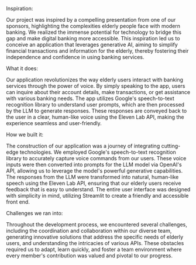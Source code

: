 Inspiration:

Our project was inspired by a compelling presentation from one of our sponsors, highlighting the complexities elderly people face with modern banking. 
We realized the immense potential for technology to bridge this gap and make digital banking more accessible. 
This inspiration led us to conceive an application that leverages generative AI, aiming to simplify financial transactions and information for the elderly, thereby fostering their independence and confidence in using banking services.

What it does:

Our application revolutionizes the way elderly users interact with banking services through the power of voice. By simply speaking to the app, users can inquire about their account details, make transactions, or get assistance with various banking needs. The app utilizes Google's speech-to-text recognition library to understand user prompts, which are then processed by the  LLM to generate responses. These responses are conveyed back to the user in a clear, human-like voice using the Eleven Lab API, making the experience seamless and user-friendly.

How we built it:

The construction of our application was a journey of integrating cutting-edge technologies. We employed Google's speech-to-text recognition library to accurately capture voice commands from our users. These voice inputs were then converted into prompts for the LLM model via OpenAI's API, allowing us to leverage the model's powerful generative capabilities. The responses from the LLM were transformed into natural, human-like speech using the Eleven Lab API, ensuring that our elderly users receive feedback that is easy to understand. The entire user interface was designed with simplicity in mind, utilizing Streamlit to create a friendly and accessible front end.

Challenges we ran into:

Throughout the development process, we encountered several challenges, including the coordination and collaboration within our diverse team, generating innovative solutions that address the specific needs of elderly users, and understanding the intricacies of various APIs. These obstacles required us to adapt, learn quickly, and foster a team environment where every member's contribution was valued and pivotal to our progress.

